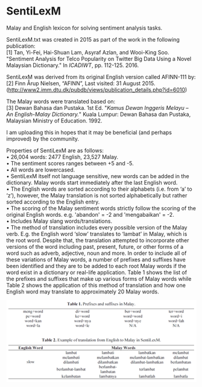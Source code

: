 # SentiLexM
Malay and English lexicon for solving sentiment analysis tasks.

SentiLexM.txt was created in 2015 as part of the work in the following publication:
</br>[1] Tan, Yi-Fei, Hai-Shuan Lam, Asyraf Azlan, and Wooi-King Soo. "Sentiment Analysis for Telco Popularity on Twitter Big Data Using a Novel Malaysian Dictionary." In *ICADIWT*, pp. 112-125. 2016.

SentiLexM was derived from its original English version called AFINN-111 by:
</br>[2] Finn Årup Nielsen, “AFINN”, Last visited: 31 August 2015. (http://www2.imm.dtu.dk/pubdb/views/publication_details.php?id=6010)

The Malay words were translated based on:
</br>[3] Dewan Bahasa dan Pustaka. 1st Ed. "*Kamus Dewan Inggeris Melayu – An English-Malay Dictionary.*" Kuala Lumpur: Dewan Bahasa dan Pustaka, Malaysian Ministry of Education. 1992.

I am uploading this in hopes that it may be beneficial (and perhaps improved) by the community.

Properties of SentiLexM are as follows:
</br>•	26,004 words: 2477 English, 23,527 Malay.
</br>•	The sentiment scores ranges between +5 and -5.
</br>•	All words are lowercased.
</br>•	SentiLexM itself not language sensitive, new words can be added in the dictionary.  Malay words start immediately after the last English word.
</br>•	The English words are sorted according to their alphabets (i.e. from ‘a’ to ‘z’), however, the Malay translation is not sorted alphabetically but rather sorted according to the English entry.
</br>•	The scoring of the Malay sentiment words strictly follow the scoring of the original English words. e.g. 'abandon' = -2 and 'mengabaikan' = -2.
</br>•	Includes Malay slang words/translations.
</br>•	The method of translation includes every possible version of the Malay verb.  E.g. the English word ‘slow’ translates to ‘lambat’ in Malay, which is the root word.  Despite that, the translation attempted to incorporate other versions of the word including past, present, future, or other forms of a word such as adverb, adjective, noun and more.  In order to include all of these variations of Malay words, a number of prefixes and suffixes have been identified and they are to be added to each root Malay words if the word exist in a dictionary or real-life application.  Table 1 shows the list of the prefixes and suffixes that make up various forms of Malay words while Table 2 shows the application of this method of translation and how one English word may translate to approximately 20 Malay words.

![alt text](https://github.com/AsyrafAzlan/SentiLexM/blob/main/translation-method.PNG?raw=true)
